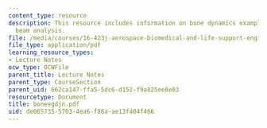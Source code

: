 ```yaml
---
content_type: resource
description: This resource includes information on bone dynamics examples - fall and
  beam analysis.
file: /media/courses/16-423j-aerospace-biomedical-and-life-support-engineering-spring-2006/de06573557034ea6f86aae13f404f466_boneegdjn.pdf
file_type: application/pdf
learning_resource_types:
- Lecture Notes
ocw_type: OCWFile
parent_title: Lecture Notes
parent_type: CourseSection
parent_uid: 662ca147-ffa5-5dc6-d152-f9a825ee8e03
resourcetype: Document
title: boneegdjn.pdf
uid: de065735-5703-4ea6-f86a-ae13f404f466
---
```

